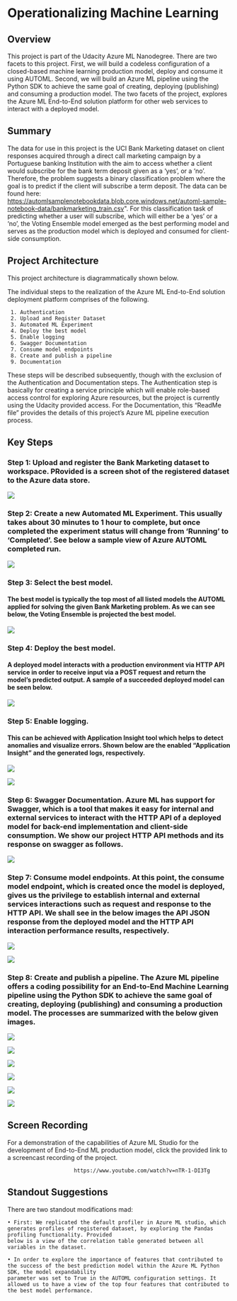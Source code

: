 # Operationalizing Machine Learning

## Overview
This project is part of the Udacity Azure ML Nanodegree. There are two facets to this project. First, we will build a codeless configuration of a closed-based machine learning production model, deploy and consume it using AUTOML. Second, we will build an Azure ML pipeline using the Python SDK to achieve the same goal of creating, deploying (publishing) and consuming a production model. The two facets of the project, explores the Azure ML End-to-End solution platform for other web services to interact with a deployed model. 

## Summary
The data for use in this project is the UCI Bank Marketing dataset on client responses acquired through a direct call marketing campaign by a Portuguese banking Institution with the aim to access whether a client would subscribe for the bank term deposit given as a ‘yes’, or a ‘no’. Therefore, the problem suggests a binary classification problem where the goal is to predict if the client will subscribe a term deposit. The data can be found here: https://automlsamplenotebookdata.blob.core.windows.net/automl-sample-notebook-data/bankmarketing_train.csv". For this classification task of predicting whether a user will subscribe, which will either be a ‘yes’ or a ‘no’, the Voting Ensemble model emerged as the best performing model and serves as the production model which is deployed and consumed for client-side consumption.

## Project Architecture
This project architecture is diagrammatically shown below.

The individual steps to the realization of the Azure ML End-to-End solution deployment platform comprises of the following.
 
     1.	Authentication
     2.	Upload and Register Dataset
     3.	Automated ML Experiment
     4.	Deploy the best model
     5.	Enable logging
     6.	Swagger Documentation
     7.	Consume model endpoints
     8.	Create and publish a pipeline
     9.	Documentation

These steps will be described subsequently, though with the exclusion of the Authentication and Documentation steps. The Authentication step is basically for creating a service principle which will enable role-based access control for exploring Azure resources, but the project is currently using the Udacity provided access. For the Documentation, this “ReadMe file” provides the details of this project’s Azure ML pipeline execution process.
 

## Key Steps

### Step 1: Upload and register the Bank Marketing dataset to workspace. PRovided is a screen shot of the registered dataset to the Azure data store.

![](images/registered_BM_dataset.jpg)



### Step 2: Create a new Automated ML Experiment. This usually takes about 30 minutes to 1 hour to complete, but once completed the experiment status will change from ‘Running’ to ‘Completed’. See below a sample view of Azure AUTOML completed run.

![](images/automl-completed.jpg)


### Step 3: Select the best model. 
#### The best model is typically the top most of all listed models the AUTOML applied for solving the given Bank Marketing problem. As we can see below, the Voting Ensemble is projected the best model. 

![](images/bestModel.jpg)


### Step 4: Deploy the best model. 
#### A deployed model interacts with a production environment via HTTP API service in order to receive input via a POST request and return the model’s predicted output. A sample of a succeeded deployed model can be seen below. 

![](images/succeeded_deployment.jpg)


### Step 5: Enable logging. 
#### This can be achieved with Application Insight tool which helps to detect anomalies and visualize errors. Shown below are the enabled “Application Insight” and the generated logs, respectively.

![](images/appinsight.jpg)

![](images/log.py_output.jpg)


### Step 6: Swagger Documentation. Azure ML has support for Swagger, which is a tool that makes it easy for internal and external services to interact with the HTTP API of a deployed model for back-end implementation and client-side consumption. We show our project HTTP API methods and its response on swagger as follows.

![](images/swagger.jpg)


### Step 7: Consume model endpoints. At this point, the consume model endpoint, which is created once the model is deployed, gives us the privilege to establish internal and external services interactions such as request and response to the HTTP API. We shall see in the below images the API JSON response from the deployed model and the HTTP API interaction performance results, respectively. 

![](images/json_ouput_of_model.jpg)

![](images/benchmark.jpg)



### Step 8: Create and publish a pipeline. The Azure ML pipeline offers a coding possibility for an End-to-End Machine Learning pipeline using the Python SDK to achieve the same goal of creating, deploying (publishing) and consuming a production model. The processes are summarized with the below given images. 

![](images/pipelineCreated.jpg)

![](images/pipelineEndpoint2.jpg)

![](images/data_automlModule.jpg)

![](images/pipeline_rest_endpoint.jpg)

![](images/widgetRun.jpg)

![](images/scheduled_pipeline-rerun.jpg)

## Screen Recording
For a demonstration of the capabilities of Azure ML Studio for the development of End-to-End ML production model, click the provided link to a screencast recording of the project. 

                         https://www.youtube.com/watch?v=nTR-1-DI3Tg

## Standout Suggestions
There are two standout modifications mad: 

    • First: We replicated the default profiler in Azure ML studio, which generates profiles of registered dataset, by exploring the Pandas profiling functionality. Provided 
    below is a view of the correlation table generated between all variables in the dataset. 

    • In order to explore the importance of features that contributed to the success of the best prediction model within the Azure ML Python SDK, the model expandability     
    parameter was set to True in the AUTOML configuration settings. It allowed us to have a view of the top four features that contributed to the best model performance. 
